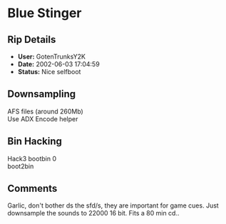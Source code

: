 # Blue Stinger

## Rip Details

- **User:** GotenTrunksY2K
- **Date:** 2002-06-03 17:04:59
- **Status:** Nice selfboot

## Downsampling

AFS files (around 260Mb)<br />Use ADX Encode helper

## Bin Hacking

Hack3 bootbin 0<br />boot2bin

## Comments

Garlic, don't bother ds the sfd/s, they are important for game cues. Just downsample the sounds to 22000 16 bit. Fits a 80 min cd..

